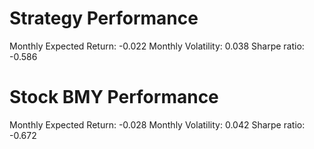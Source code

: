 # Strategy Performance
Monthly Expected Return: -0.022
Monthly Volatility: 0.038
Sharpe ratio: -0.586
# Stock BMY Performance
Monthly Expected Return: -0.028
Monthly Volatility: 0.042
Sharpe ratio: -0.672
